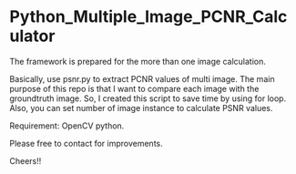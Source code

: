 # Python_Multiple_Image_PCNR_Calculator
The framework is prepared for the more than one image calculation.

Basically, use psnr.py to extract PCNR values of multi image. The main purpose of this repo is that I want to compare each image with the groundtruth image. So, I created this script to save time by using for loop.  Also, you can set number of image instance to calculate PSNR values. 

Requirement: OpenCV python.

Please free to contact for improvements.

Cheers!!
